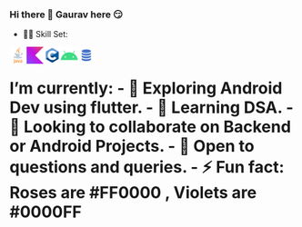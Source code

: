 ### Hi there 👋 Gaurav here 😏
<!--
**onerouskin/onerouskin** is a ✨ _special_ ✨ repository because its `README.md` (this file) appears on your GitHub profile.

Here are some ideas to get you started:
-->
- 🤹‍♂️ Skill Set:<br/>
 <img align="left" alt="Java" width="30px" src="https://raw.githubusercontent.com/github/explore/80688e429a7d4ef2fca1e82350fe8e3517d3494d/topics/java/java.png" />
 <img align="left" alt="Kotlin" width="30px" src="https://raw.githubusercontent.com/github/explore/4479d2a2c854198cb00160f8593519c14dc3b905/topics/kotlin/kotlin.png" />
 <img align="left" alt="C++" width="30px" src="https://raw.githubusercontent.com/github/explore/f3e22f0dca2be955676bc70d6214b95b13354ee8/topics/c/c.png" />
 <img align="left" alt="Android"width="30px"src="https://raw.githubusercontent.com/github/explore/8baf984947f4d9c32006bd03fa4c51ff91aadf8d/topics/android/android.png" />
 <img align="left" alt="SQL" width="30px" src="https://raw.githubusercontent.com/github/explore/80688e429a7d4ef2fca1e82350fe8e3517d3494d/topics/sql/sql.png" /> <br/> 
 

<h1>I’m currently:
- 🔭 Exploring Android Dev using flutter.
- 🌱 Learning DSA.
- 👯 Looking to collaborate on Backend or Android Projects.
- 💬 Open to questions and queries.
- ⚡ Fun fact: Roses are #FF0000 , Violets are #0000FF

